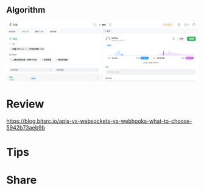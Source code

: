 ## Algorithm

![ianxiao-2023-03-12-lc.png](../../images/temp/ianxiao-2023-03-12-lc.png)


# Review

https://blog.bitsrc.io/apis-vs-websockets-vs-webhooks-what-to-choose-5942b73aeb9b

# Tips


# Share
